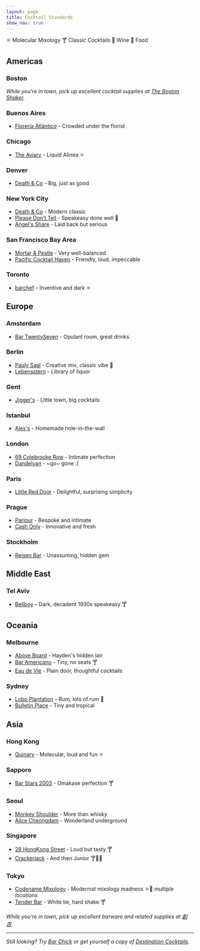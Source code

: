 ```yaml
---
layout: page
title: Cocktail Standards
show_nav: true
---
```


    
⚛ Molecular Mixology
🍸 Classic Cocktails
🍷 Wine
🍴 Food



## Americas 

### Boston

_While you're in town, pick up excellent cocktail supplies at [The Boston Shaker](http://www.thebostonshaker.com)._

### Buenos Aires

* [Florería Atlántico](http://www.floreriaatlantico.com.ar) - Crowded under the florist

### Chicago

* [The Aviary](https://theaviary.com/) - Liquid Alinea ⚛

### Denver

* [Death & Co](https://www.deathandcompany.com/denver) - Big, just as good

### New York City

* [Death & Co](http://www.deathandcompany.com) - Modern classic 
* [Please Don't Tell](http://pdtnyc.com) - Speakeasy done well 🍴
* [Angel's Share](http://www.yelp.com/biz/angels-share-new-york) - Laid back but serious 

### San Francisco Bay Area

* [Mortar & Pestle](http://www.curryupnow.com/mortarandpestlebar) - Very well-balanced
* [Pacific Cocktail Haven](http://pacificcocktailsf.com) - Friendly, loud, impeccable 

### Toronto

* [barchef](http://www.barcheftoronto.com) - Inventive and dark ⚛

## Europe

### Amsterdam

* [Bar TwentySeven](https://www.hoteltwentyseven.com/en/bar/) - Opulant room, great drinks

### Berlin

* [Pauly Saal](http://paulysaal.com/) - Creative mix, classic vibe 🍴
* [Lebensstern](http://www.lebens-stern.de/) - Library of liquor 

### Gent

* [Jigger's](https://www.jiggers.be) - Little town, big cocktails

### Istanbul

* [Alex's](http://www.theguideistanbul.com/news/view/951/alex-waldmans-classy-imbibing-bar/) - Homemade hole-in-the-wall

### London

* [69 Colebrooke Row](http://69colebrookerow.com) - Intimate perfection 
* [Dandelyan](https://www.dandelyanbar.com) - ~go~ gone :(

### Paris

* [Little Red Door](http://www.lrdparis.com/) - Delightful, surprising simplicity

### Prague

* [Parlour](http://parlour.cz) - Bespoke and intimate
* [Cash Only](https://www.cashonlybar.cz/bar-prague/) - Innovative and fresh

### Stockholm

* [Reisen Bar](https://www.facebook.com/reisenbar) - Unassuming, hidden gem

## Middle East

### Tel Aviv

* [Bellboy](//bellboybar.com/) – Dark, decadent 1930s speakeasy 🍸

## Oceania 

### Melbourne

* [Above Board](http://aboveboardbar.com) - Hayden's hidden lair
* [Bar Americano](https://www.facebook.com/baramericanomel) - Tiny, no seats  🍸
* [Eau de Vie](http://eaudevie.com.au/melbourne/) - Plain door, thoughtful cocktails

### Sydney

* [Lobo Plantation](http://thelobo.com.au) - Rum, lots of rum 🍴
* [Bulletin Place](http://bulletinplace.com) - Tiny and tropical 

## Asia

### Hong Kong

* [Quinary](http://www.quinary.hk) - Molecular, loud and fun  ⚛

### Sapporo

* [Bar Stars 2003](https://www.barstars2003.com/) - Omakase perfection 🍸

### Seoul

* [Monkey Shoulder](https://www.facebook.com/monkeyshoulderseoul) - More than whisky
* [Alice Cheongdam](http://www.alicecheongdam.com) - Wonderland underground


### Singapore

* [28 HongKong Street](http://www.28hks.com) - Loud but tasty 🍸
* [Crackerjack](https://crackerjack.sg) - And then Junior 🍸🍷🍴

### Tokyo

* [Codename Mixology](http://r.goope.jp/spirits-sharing/t_57110) - Modernist mixology madness ⚛🍴 _multiple locations_
* [Tender Bar](http://www.sunnypages.jp/travel_guide/tokyo_nightlife/bars/Tender+Bar+Ginza/4422) - White tie, hard shake  🍸

_While you're in town, pick up excellent barware and related supplies at [創吉](https://maps.google.com/?q=〒111-0034+Tokyo,+Taito,+Kaminarimon,+2+Chome−1−14,+創吉&ftid=0x60188ec6877f6135:0x462a9cbdfc415f70&hl=en-JP&gl=jp&shorturl=1)._

---

*Still looking? Try [Bar Chick](http://www.barchick.com) or get yourself a copy of [Destination Cocktails](http://www.amazon.com/Destination-Cocktails-Travelers-Superior-Libations/dp/1595800727).*
